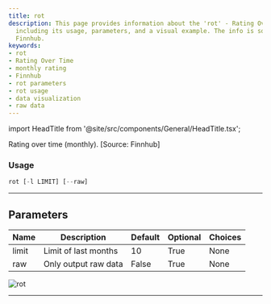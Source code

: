 ```yaml
---
title: rot
description: This page provides information about the 'rot' - Rating Over Time (monthly),
  including its usage, parameters, and a visual example. The info is sourced from
  Finnhub.
keywords:
- rot
- Rating Over Time
- monthly rating
- Finnhub
- rot parameters
- rot usage
- data visualization
- raw data
---
```


import HeadTitle from '@site/src/components/General/HeadTitle.tsx';

<HeadTitle title="rot - Dd - Stocks - Reference | OpenBB Terminal Docs" />

Rating over time (monthly). [Source: Finnhub]

### Usage

```python
rot [-l LIMIT] [--raw]
```

---

## Parameters

| Name | Description | Default | Optional | Choices |
| ---- | ----------- | ------- | -------- | ------- |
| limit | Limit of last months | 10 | True | None |
| raw | Only output raw data | False | True | None |

![rot](https://user-images.githubusercontent.com/46355364/154236600-5e3c68b6-5fda-4140-8ae2-360389399cd2.png)

---
